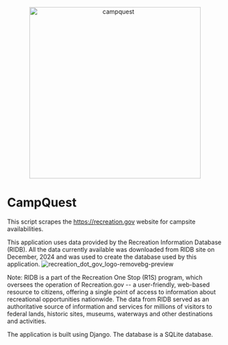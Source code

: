 <div align="center">
<a href="https://github.com/rudugampola/Campsite-Finder">
  <img src="https://raw.githubusercontent.com/rudugampola/Campsite-Finder/camp/static/images/campquest.png"
    width="400" height="400" alt="campquest">
</a>
</div>

# CampQuest

This script scrapes the https://recreation.gov website for campsite availabilities.

This application uses data provided by the Recreation Information Database (RIDB). All the data currently available was downloaded from RIDB site on December, 2024 and was used to create the database used by this application.
![recreation_dot_gov_logo-removebg-preview](https://github.com/user-attachments/assets/c8dd586f-8b14-45c1-810b-31b344ed6071)

Note: RIDB is a part of the Recreation One Stop (R1S) program, which oversees the operation of Recreation.gov -- a user-friendly, web-based resource to citizens, offering a single point of access to information about recreational opportunities nationwide. The data from RIDB served as an authoritative source of information and services for millions of visitors to federal lands, historic sites, museums, waterways and other destinations and activities.

The application is built using Django. The database is a SQLite database. 